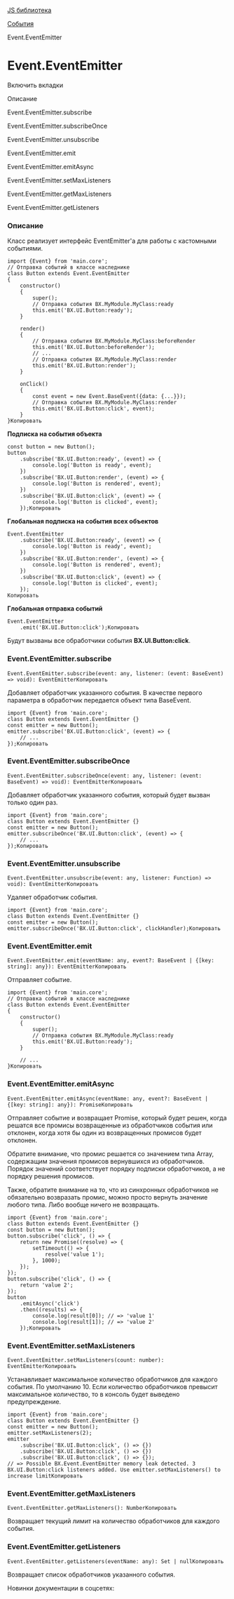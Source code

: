 [JS библиотека](/api_help/js_lib/index.php)

[События](/api_help/js_lib/events/index.php)

Event.EventEmitter

Event.EventEmitter
==================

Включить вкладки

Описание

Event.EventEmitter.subscribe

Event.EventEmitter.subscribeOnce

Event.EventEmitter.unsubscribe

Event.EventEmitter.emit

Event.EventEmitter.emitAsync

Event.EventEmitter.setMaxListeners

Event.EventEmitter.getMaxListeners

Event.EventEmitter.getListeners

### Описание

Класс реализует интерфейс EventEmitter'а для работы с кастомными событиями.

```
import {Event} from 'main.core';
// Отправка событий в классе наследнике 
class Button extends Event.EventEmitter
{
	constructor()
	{
		super();
		// Отправка события BX.MyModule.MyClass:ready
		this.emit('BX.UI.Button:ready');
	}
	
	render()
	{
		// Отправка события BX.MyModule.MyClass:beforeRender
		this.emit('BX.UI.Button:beforeRender');
		// ... 
		// Отправка события BX.MyModule.MyClass:render
		this.emit('BX.UI.Button:render');
	}
	
	onClick()
	{
		const event = new Event.BaseEvent({data: {...}});
		// Отправка события BX.MyModule.MyClass:render
		this.emit('BX.UI.Button:click', event);
	}
}Копировать
```

**Подписка на события объекта**

```
const button = new Button();
button
	.subscribe('BX.UI.Button:ready', (event) => {
		console.log('Button is ready', event);
	})
	.subscribe('BX.UI.Button:render', (event) => {
		console.log('Button is rendered', event);
	})
	.subscribe('BX.UI.Button:click', (event) => {
		console.log('Button is clicked', event);
	});Копировать
```

**Глобальная подписка на события всех объектов**

```
Event.EventEmitter
	.subscribe('BX.UI.Button:ready', (event) => {
		console.log('Button is ready', event);
	})
	.subscribe('BX.UI.Button:render', (event) => {
		console.log('Button is rendered', event);
	})
	.subscribe('BX.UI.Button:click', (event) => {
		console.log('Button is clicked', event);
	});
Копировать
```

**Глобальная отправка событий**

```
Event.EventEmitter
	.emit('BX.UI.Button:click');Копировать
```

Будут вызваны все обработчики события **BX.UI.Button:click**.

### Event.EventEmitter.subscribe

```
Event.EventEmitter.subscribe(event: any, listener: (event: BaseEvent) => void): EventEmitterКопировать
```

Добавляет обработчик указанного события. В качестве первого параметра в обработчик передается объект типа BaseEvent.

```
import {Event} from 'main.core';
class Button extends Event.EventEmitter {}
const emitter = new Button();
emitter.subscribe('BX.UI.Button:click', (event) => {
	// ...
});Копировать
```

### Event.EventEmitter.subscribeOnce

```
Event.EventEmitter.subscribeOnce(event: any, listener: (event: BaseEvent) => void): EventEmitterКопировать
```

Добавляет обработчик указанного события, который будет вызван только один раз.

```
import {Event} from 'main.core';
class Button extends Event.EventEmitter {}
const emitter = new Button();
emitter.subscribeOnce('BX.UI.Button:click', (event) => {
	// ...
});Копировать
```

### Event.EventEmitter.unsubscribe

```
Event.EventEmitter.unsubscribe(event: any, listener: Function) => void): EventEmitterКопировать
```

Удаляет обработчик события.

```
import {Event} from 'main.core';
class Button extends Event.EventEmitter {}
const emitter = new Button();
emitter.subscribeOnce('BX.UI.Button:click', clickHandler);Копировать
```

### Event.EventEmitter.emit

```
Event.EventEmitter.emit(eventName: any, event?: BaseEvent | {[key: string]: any}): EventEmitterКопировать
```

Отправляет событие.

```
import {Event} from 'main.core';
// Отправка событий в классе наследнике 
class Button extends Event.EventEmitter
{
	constructor()
	{
		super();
		// Отправка события BX.MyModule.MyClass:ready
		this.emit('BX.UI.Button:ready');
	}
	
	// ...
}Копировать
```

### Event.EventEmitter.emitAsync

```
Event.EventEmitter.emitAsync(eventName: any, event?: BaseEvent | {[key: string]: any}): PromiseКопировать
```

Отправляет событие и возвращает Promise, который будет решен, когда решатся все промисы возвращенные из обработчиков события или отклонен, когда хотя бы один из возвращенных промисов будет отклонен.

Обратите внимание, что промис решается со значением типа Array, содержащим значения промисов вернувшихся из обработчиков. Порядок значений соответствует порядку подписки обработчиков, а не порядку решения промисов.

Также, обратите внимание на то, что из синхронных обработчиков не обязательно возвразать промис, можно просто вернуть значение любого типа. Либо вообще ничего не возвращать.

```
import {Event} from 'main.core';
class Button extends Event.EventEmitter {}
const button = new Button();
button.subscribe('click', () => {
	return new Promise((resolve) => {
		setTimeout(() => {
			resolve('value 1');
		}, 1000);  
	});
});
button.subscribe('click', () => {
	return 'value 2';
});
button
	.emitAsync('click')
	.then((results) => {
		console.log(result[0]); // => 'value 1'
		console.log(result[1]); // => 'value 2'
	});Копировать
```

### Event.EventEmitter.setMaxListeners

```
Event.EventEmitter.setMaxListeners(count: number): EventEmitterКопировать
```

Устанавливает максимальное количество обработчиков для каждого события. По умолчанию 10. Если количество обработчиков превысит максимальное количество, то в консоль будет выведено предупреждение.

```
import {Event} from 'main.core';
class Button extends Event.EventEmitter {}
const emitter = new Button();
emitter.setMaxListeners(2);
emitter
	.subscribe('BX.UI.Button:click', () => {})
	.subscribe('BX.UI.Button:click', () => {})
	.subscribe('BX.UI.Button:click', () => {});
// => Possible BX.Event.EventEmitter memory leak detected. 3 BX.UI.Button:click listeners added. Use emitter.setMaxListeners() to increase limitКопировать
```

### Event.EventEmitter.getMaxListeners

```
Event.EventEmitter.getMaxListeners(): NumberКопировать
```

Возвращает текущий лимит на количество обработчиков для каждого события.

### Event.EventEmitter.getListeners

```
Event.EventEmitter.getListeners(eventName: any): Set | nullКопировать
```

Возвращает список обработчиков указанного события.

Новинки документации в соцсетях: